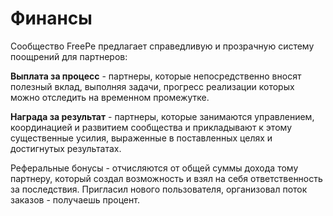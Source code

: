 # Финансы


Сообщество FreePe предлагает справедливую и прозрачную систему поощрений для партнеров:

**Выплата за процесс** - партнеры, которые непосредственно вносят полезный вклад, выполняя задачи, прогресс реализации которых можно отследить на временном промежутке. 

**Награда за результат** - партнеры, которые занимаются управлением, координацией и развитием сообщества и прикладывают к этому существенные усилия, выраженные в поставленных целях и достигнутых результатах. 

Реферальные бонусы - отчисляются от общей суммы дохода тому партнеру, который создал возможность и взял на себя ответственность за последствия. Пригласил нового пользователя, организовал поток заказов - получаешь процент.